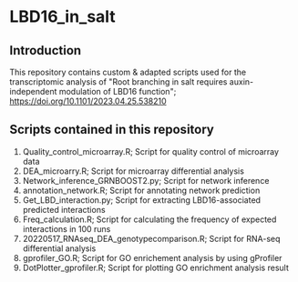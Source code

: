 # LBD16_in_salt

## Introduction
This repository contains custom & adapted scripts used for the transcriptomic analysis of "Root branching in salt requires auxin-independent modulation of LBD16 function"; https://doi.org/10.1101/2023.04.25.538210

## Scripts contained in this repository
1. Quality_control_microarray.R; Script for quality control of microarray data
2. DEA_microarry.R; Script for microarray differential analysis
3. Network_inference_GRNBOOST2.py; Script for network inference 
4. annotation_network.R; Script for annotating network prediction
5. Get_LBD_interaction.py; Script for extracting LBD16-associated predicted interactions
6. Freq_calculation.R; Script for calculating the frequency of expected interactions in 100 runs
7. 20220517_RNAseq_DEA_genotypecomparison.R; Script for RNA-seq differential analysis
8. gprofiler_GO.R; Script for GO enrichement analysis by using gProfiler
9. DotPlotter_gprofiler.R; Script for plotting GO enrichment analysis result
